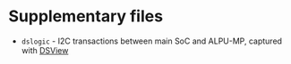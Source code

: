 # Supplementary files
 - `dslogic` - I2C transactions between main SoC and ALPU-MP, captured with [DSView](https://github.com/DreamSourceLab/DSView)
 
